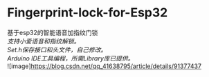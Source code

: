 # Fingerprint-lock-for-Esp32
基于esp32的智能语音加指纹门锁  
*支持小爱语音和指纹解锁。*  
*Set.h保存接口和头文件，自己修改。*  
*Arduino IDE工具编程，所需Library库已提供。*  
![image]https://blog.csdn.net/qq_41638795/article/details/91377437

	

